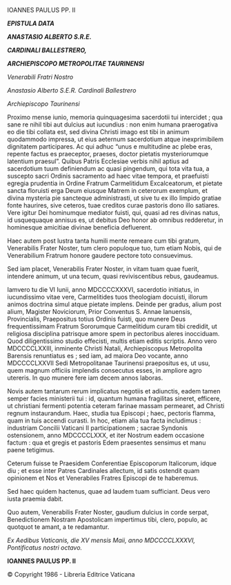 IOANNES PAULUS PP. II

***EPISTULA DATA***

***ANASTASIO ALBERTO S.R.E.***

***CARDINALI BALLESTRERO,***

***ARCHIEPISCOPO METROPOLITAE TAURINENSI***

*Venerabili Fratri Nostro*

*Anastasio Alberto S.E.R. Cardinali Ballestrero*

*Archiepiscopo Taurinensi*

Proximo mense iunio, memoria quinquagesima sacerdotii tui intercidet ; qua sane re nihil tibi aut dulcius aut iucundius : non enim humana praerogativa eo die tibi collata est, sed divina Christi imago est tibi in animum quodammodo impressa, ut eius aeternum sacerdotium atque inexprimibilem dignitatem participares. Ac qui adhuc “unus e multitudine ac plebe eras, repente factus es praeceptor, praeses, doctor pietatis mysteriorumque latentium praesul”. Quibus Patris Ecclesiae verbis nihil aptius ad sacerdotium tuum definiendum ac quasi pingendum, qui tota vita tua, a suscepto sacri Ordinis sacramento ad haec vitae tempora, et praefuisti egregia prudentia in Ordine Fratrum Carmelitidum Excalceatorum, et pietate sancta floruisti erga Deum eiusque Matrem in ceterorum exemplum, et divina mysteria pie sancteque administrasti, ut sive tu ex illo limpido gratiae fonte haurires, sive ceteros, tuae creditos curae pastoris dono illo satiares. Vere igitur Dei hominumque mediator fuisti, qui, quasi ad res divinas natus, id usquequaque annisus es, ut debitus Deo honor ab omnibus redderetur, in hominesque amicitiae divinae beneficia defluerent.

Haec autem post lustra tanta humili mente remeare cum tibi gratum, Venerabilis Frater Noster, tum clero populoque tuo, tum etiam Nobis, qui de Venerabilium Fratrum honore gaudere pectore toto consuevimus.

Sed iam placet, Venerabilis Frater Noster, in vitam tuam quae fuerit, intendere animum, ut una tecum, quasi reviviscentibus rebus, gaudeamus.

Iamvero tu die VI Iunii, anno MDCCCCXXXVI, sacerdotio initiatus, in iucundissimo vitae vere, Carmelitides tuos theologiam docuisti, illorum animos doctrina simul atque pietate implens. Deinde per gradus, alium post alium, Magister Noviciorum, Prior Conventus S. Annae Ianuensis, Provincialis, Praepositus totius Ordinis fuisti, quo munere Deus frequentissimam Fratrum Sororumque Carmelitidum curam tibi credidit, ut religiosa disciplina patrisque amore spem in pectoribus aleres inocciduam. Quod diligentissimo studio effecisti, multis etiam editis scriptis. Anno vero MDCCCCLXXIII, inminente Christi Natali, Archiepiscopus Metropolita Barensis renuntiatus es ; sed iam, ad maiora Deo vocante, anno MDCCCCLXXVII Sedi Metropolitanae Taurinensi praepositus es, ut usu, quem magnum officiis implendis consecutus esses, in ampliore agro utereris. In quo munere fere iam decem annos laboras.

Novis autem tantarum rerum implicatus negotiis et adiunctis, eadem tamen semper facies ministerii tui : id, quantum humana fragilitas sineret, efficere, ut christiani fermenti potentia ceteram farinae massam permearet, ad Christi regnum instaurandum. Haec, studia tua Episcopi ; haec, pectoris flamma, quam in tuis accendi curasti. In hoc, etiam alia tua facta includimus : industriam Concilii Vaticani II participationem ; sacrae Syndonis ostensionem, anno MDCCCCLXXX, et iter Nostrum eadem occasione factum : qua et gregis et pastoris Edem praesentes sensimus et manu paene tetigimus.

Ceterum fuisse te Praesidem Conferentiae Episcoporum Italicorum, idque diu ; et esse inter Patres Cardinales allectum, id satis ostendit quam opinionem et Nos et Venerabiles Fratres Episcopi de te haberemus.

Sed haec quidem hactenus, quae ad laudem tuam sufficiant. Deus vero iusta praemia dabit.

Quo autem, Venerabilis Frater Noster, gaudium dulcius in corde serpat, Benedictionem Nostram Apostolicam impertimus tibi, clero, populo, ac quotquot te amant, a te redamantur.

*Ex Aedibus Vaticanis, die XV mensis Maii, anno MDCCCCLXXXVI, Pontificatus nostri octavo.*

**IOANNES PAULUS PP. II**

© Copyright 1986 - Libreria Editrice Vaticana